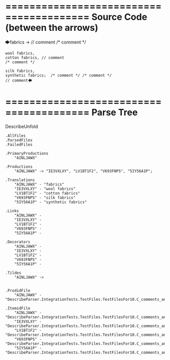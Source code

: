 ========================================
Source Code (between the arrows)
========================================

🡆fabrics ->	  // comment
 /* comment */

	wool fabrics,
	cotton fabrics,	// comment
	/* comment */

	silk fabrics,
	synthetic fabrics;  /* comment */ /* comment */	
	// comment🡄

========================================
Parse Tree
========================================
DescribeUnfold

    .AllFiles
    .ParsedFiles
    .FailedFiles

    .PrimaryProductions
        "AINLJAWX" 

    .Productions
        "AINLJAWX" -> "IE3VXLXY", "LV1BT1F2", "V693FNPS", "5IY56A1P";

    .Translations
        "AINLJAWX" - "fabrics"
        "IE3VXLXY" - "wool fabrics"
        "LV1BT1F2" - "cotton fabrics"
        "V693FNPS" - "silk fabrics"
        "5IY56A1P" - "synthetic fabrics"

    .Links
        "AINLJAWX" - 
        "IE3VXLXY" - 
        "LV1BT1F2" - 
        "V693FNPS" - 
        "5IY56A1P" - 

    .Decorators
        "AINLJAWX" - 
        "IE3VXLXY" - 
        "LV1BT1F2" - 
        "V693FNPS" - 
        "5IY56A1P" - 

    .Tildes
        "AINLJAWX" -> 


    .ProdidFile
        "AINLJAWX" - "DescribeParser.IntegrationTests.TestFiles.TestFilesFor10.C_comments_and_spaces.ds"

    .ItemidFile
        "AINLJAWX" - "DescribeParser.IntegrationTests.TestFiles.TestFilesFor10.C_comments_and_spaces.ds"
        "IE3VXLXY" - "DescribeParser.IntegrationTests.TestFiles.TestFilesFor10.C_comments_and_spaces.ds"
        "LV1BT1F2" - "DescribeParser.IntegrationTests.TestFiles.TestFilesFor10.C_comments_and_spaces.ds"
        "V693FNPS" - "DescribeParser.IntegrationTests.TestFiles.TestFilesFor10.C_comments_and_spaces.ds"
        "5IY56A1P" - "DescribeParser.IntegrationTests.TestFiles.TestFilesFor10.C_comments_and_spaces.ds"

